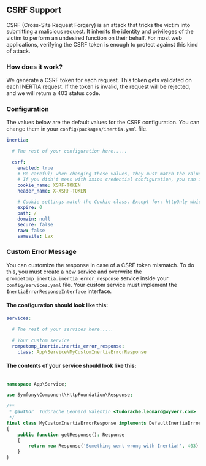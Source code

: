 ## CSRF Support

CSRF (Cross-Site Request Forgery) is an attack that tricks the victim into submitting a malicious request. It inherits
the identity and privileges of the victim to perform an undesired function on their behalf. For most web applications,
verifying the CSRF token is enough to protect against this kind of attack.

### How does it work?

We generate a CSRF token for each request. This token gets validated on each INERTIA request. If the token is invalid,
the request will be rejected, and we will return a 403 status code.

### Configuration

The values below are the default values for the CSRF configuration. You can change them in
your `config/packages/inertia.yaml` file.

```yaml
inertia:

  # The rest of your configuration here.....

  csrf:
    enabled: true
    # Be careful; when changing these values, they must match the values inside axios.
    # If you didn't mess with axios credential configuration, you can ignore cookie_name (xsrfCookieName) and header_name (xsrfHeaderName)
    cookie_name: XSRF-TOKEN
    header_name: X-XSRF-TOKEN

    # Cookie settings match the Cookie class. Except for: httpOnly which is always false and partialCookie which is always false.
    expire: 0
    path: /
    domain: null
    secure: false
    raw: false
    samesite: Lax
```

### Custom Error Message

You can customize the response in case of a CSRF token mismatch. To do this, you must create a new service
and overwrite the `@rompetomp_inertia.inertia_error_response` service inside your `config/services.yaml` file. Your
custom service must implement the `InertiaErrorResponseInterface` interface.

#### The configuration should look like this:

```yaml
services:

  # The rest of your services here.....

  # Your custom service
  rompetomp_inertia.inertia_error_response:
    class: App\Service\MyCustomInertiaErrorResponse

```

#### The contents of your service should look like this:

```php

namespace App\Service;

use Symfony\Component\HttpFoundation\Response;

/**
 * @author  Tudorache Leonard Valentin <tudorache.leonard@wyverr.com>
 */
final class MyCustomInertiaErrorResponse implements DefaultInertiaErrorResponseInterface
{
    public function getResponse(): Response
    {
        return new Response('Something went wrong with Inertia!', 403);
    }
}
```

